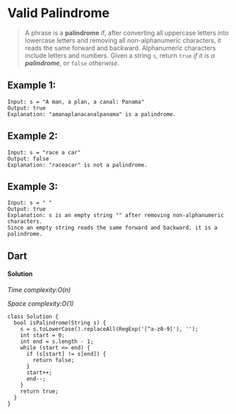 # Valid Palindrome
>A phrase is a **palindrome** if, after converting all uppercase letters into lowercase letters and removing all non-alphanumeric characters, it reads the same forward and backward. Alphanumeric characters include letters and numbers.
Given a string `s`, return `true` *if it is a **palindrome***, or `false` *otherwise*.
## Example 1:
```
Input: s = "A man, a plan, a canal: Panama"
Output: true
Explanation: "amanaplanacanalpanama" is a palindrome.
```
## Example 2:
```
Input: s = "race a car"
Output: false
Explanation: "raceacar" is not a palindrome.
```
## Example 3:
```
Input: s = " "
Output: true
Explanation: s is an empty string "" after removing non-alphanumeric characters.
Since an empty string reads the same forward and backward, it is a palindrome.
```
## Dart
#### Solution
*Time complexity:O(n)*

*Space complexity:O(1)*
```
class Solution {
  bool isPalindrome(String s) {
    s = s.toLowerCase().replaceAll(RegExp('[^a-z0-9]'), '');
    int start = 0;
    int end = s.length - 1;
    while (start <= end) {
      if (s[start] != s[end]) {
        return false;
      }
      start++;
      end--;
    }
    return true;
  }
}
```

